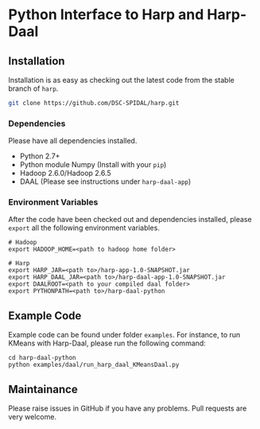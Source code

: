 # Python Interface to Harp and Harp-Daal

## Installation

Installation is as easy as checking out the latest code from the stable branch of `harp`.

```bash
git clone https://github.com/DSC-SPIDAL/harp.git
```

### Dependencies
Please have all dependencies installed.

* Python 2.7+
* Python module Numpy (Install with your `pip`)
* Hadoop 2.6.0/Hadoop 2.6.5
* DAAL (Please see instructions under `harp-daal-app`)

### Environment Variables
After the code have been checked out and dependencies installed, please `export` all the following environment variables.

```
# Hadoop
export HADOOP_HOME=<path to hadoop home folder>

# Harp
export HARP_JAR=<path to>/harp-app-1.0-SNAPSHOT.jar
export HARP_DAAL_JAR=<path to>/harp-daal-app-1.0-SNAPSHOT.jar
export DAALROOT=<path to your compiled daal folder>
export PYTHONPATH=<path to>/harp-daal-python
```

## Example Code
Example code can be found under folder `examples`. For instance, to run KMeans with Harp-Daal, please run the following command:

```
cd harp-daal-python
python examples/daal/run_harp_daal_KMeansDaal.py
```

## Maintainance
Please raise issues in GitHub if you have any problems. Pull requests are very welcome.
